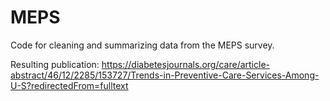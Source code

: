 # MEPS
Code for cleaning and summarizing data from the MEPS survey.

Resulting publication: https://diabetesjournals.org/care/article-abstract/46/12/2285/153727/Trends-in-Preventive-Care-Services-Among-U-S?redirectedFrom=fulltext
